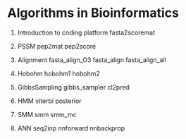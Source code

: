 # Algorithms in Bioinformatics

1) Introduction to coding platform
fasta2scoremat

2) PSSM
pep2mat
pep2score
 
3) Alignment
fasta_align_O3
fasta_align
fasta_align_all
 
4) Hobohm
hobohm1
hobohm2
 
5) GibbsSampling
gibbs_sampler
cl2pred
 
6) HMM
viterbi
posterior 
 
7) SMM
smm
smm_mc
 
8) ANN
seq2inp
nnforward
nnbackprop
